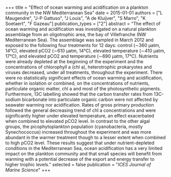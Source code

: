 +++
title = "Effect of ocean warming and acidification on a plankton community in the NW Mediterranean Sea"
date = 2015-01-01
authors = ["L Maugendre", "J-P Gattuso", "J Louis", "A de Kluijver", "S Marro", "K Soetaert", "F Gazeau"]
publication_types = ["2"]
abstract = "The effect of ocean warming and acidification was investigated on a natural plankton assemblage from an oligotrophic area, the bay of Villefranche (NW Mediterranean Sea). The assemblage was sampled in March 2012 and exposed to the following four treatments for 12 days: control (∼360 μatm, 14°C), elevated pCO2 (∼610 μatm, 14°C), elevated temperature (∼410 μatm, 17°C), and elevated pCO2 and temperature (∼690 μatm, 17°C). Nutrients were already depleted at the beginning of the experiment and the concentrations of chlorophyll a (chl a), heterotrophic prokaryotes and viruses decreased, under all treatments, throughout the experiment. There were no statistically significant effects of ocean warming and acidification, whether in isolation or combined, on the concentrations of nutrients, particulate organic matter, chl a and most of the photosynthetic pigments. Furthermore, 13C labelling showed that the carbon transfer rates from 13C-sodium bicarbonate into particulate organic carbon were not affected by seawater warming nor acidification. Rates of gross primary production followed the general decreasing trend of chl a concentrations and were significantly higher under elevated temperature, an effect exacerbated when combined to elevated pCO2 level. In contrast to the other algal groups, the picophytoplankton population (cyanobacteria, mostly Synechococcus) increased throughout the experiment and was more abundant in the warmer treatment though to a lesser extent when combined to high pCO2 level. These results suggest that under nutrient-depleted conditions in the Mediterranean Sea, ocean acidification has a very limited impact on the plankton community and that small species will benefit from warming with a potential decrease of the export and energy transfer to higher trophic levels."
selected = false
publication = "*ICES Journal of Marine Science*"
+++


